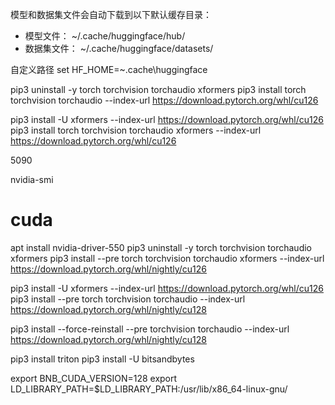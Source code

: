 模型和数据集文件会自动下载到以下默认缓存目录：

- 模型文件： ~/.cache/huggingface/hub/
- 数据集文件： ~/.cache/huggingface/datasets/

自定义路径
set HF_HOME=~\.cache\huggingface

pip3 uninstall -y torch torchvision torchaudio xformers
pip3 install torch torchvision torchaudio --index-url https://download.pytorch.org/whl/cu126


pip3 install -U xformers --index-url https://download.pytorch.org/whl/cu126
pip3 install torch torchvision torchaudio xformers --index-url https://download.pytorch.org/whl/cu126

5090

nvidia-smi

# cuda 
apt install nvidia-driver-550
pip3 uninstall -y torch torchvision torchaudio xformers
pip3 install --pre torch torchvision torchaudio xformers --index-url https://download.pytorch.org/whl/nightly/cu126


pip3 install -U xformers --index-url https://download.pytorch.org/whl/cu126
pip3 install --pre torch torchvision torchaudio  --index-url https://download.pytorch.org/whl/nightly/cu128


pip3 install --force-reinstall --pre torchvision torchaudio --index-url https://download.pytorch.org/whl/nightly/cu128

pip3 install triton
pip3 install -U bitsandbytes 

export BNB_CUDA_VERSION=128
export LD_LIBRARY_PATH=$LD_LIBRARY_PATH:/usr/lib/x86_64-linux-gnu/